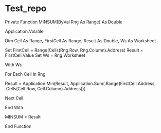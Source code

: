 # Test_repo
Private Function MINSUM(ByVal Rng As Range) As Double

Application.Volatile

Dim Cell As Range, FirstCell As Range, Result As Double, Ws As Worksheet

Set FirstCell = Range(Cells(Rng.Row, Rng.Column).Address)
Result = FirstCell.Value
Set Ws = Rng.Worksheet

With Ws

For Each Cell In Rng

Result = Application.Min(Result, Application.Sum(.Range(FirstCell.Address, .Cells(Cell.Row, Cell.Column).Address)))

Next Cell

End With

MINSUM = Result

End Function
